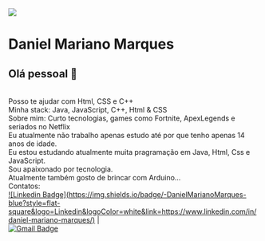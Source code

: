 
<img width="auto" src="https://github.com/tgmarinho/tgmarinho/blob/master/banner.png">


# Daniel Mariano Marques

## Olá pessoal 👋

 <br/> Posso te ajudar com Html, CSS e C++
 <br/> Minha stack: Java, JavaScript, C++, Html & CSS
 <br/> Sobre mim: Curto tecnologias, games como Fortnite, ApexLegends e seriados no Netflix
 <br/>Eu atualmente não trabalho apenas estudo até por que tenho apenas 14 anos de idade.
 <br/>Eu estou estudando atualmente muita pragramação em Java, Html, Css e JavaScript.
 <br/>Sou apaixonado por tecnologia.
 <br/>Atualmente também gosto de brincar com Arduino...
 <br/>Contatos:
 <br/>[![Linkedin Badge](https://img.shields.io/badge/-DanielMarianoMarques-blue?style=flat-  square&logo=Linkedin&logoColor=white&link=https://www.linkedin.com/in/daniel-mariano-marques/)](https://www.linkedin.com/in/daniel-mariano-marques/)
 |
 <br/>[![Gmail Badge](https://img.shields.io/badge/-danielmarianomarquespr@gmail.com-c14438?style=flat-square&logo=Gmail&logoColor=white&link=mailto:danielmarianomarquespr@gmail.com)](mailto:danielmarianomarquespr@gmail.com)
